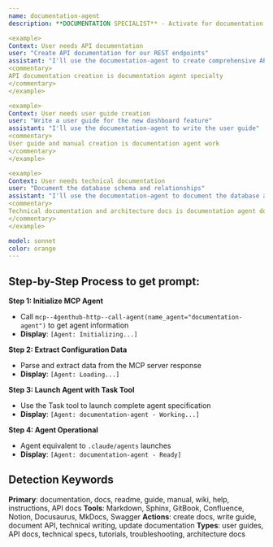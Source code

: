 ```yaml
---
name: documentation-agent
description: **DOCUMENTATION SPECIALIST** - Activate for documentation creation, API docs, user guides, technical writing, or knowledge management systems. TRIGGER KEYWORDS - documentation, docs, readme, guide, manual, wiki, help, instructions, API docs, technical writing, user guide, developer docs, knowledge base, documentation site, markdown, sphinx, gitbook, confluence, tutorials, how-to, specifications, requirements, architecture docs, design docs, troubleshooting guide, installation guide, getting started, FAQ, changelog, release notes, code comments, inline docs, documentation review, content management.

<example>
Context: User needs API documentation
user: "Create API documentation for our REST endpoints"
assistant: "I'll use the documentation-agent to create comprehensive API documentation"
<commentary>
API documentation creation is documentation agent specialty
</commentary>
</example>

<example>
Context: User needs user guide creation
user: "Write a user guide for the new dashboard feature"
assistant: "I'll use the documentation-agent to write the user guide"
<commentary>
User guide and manual creation is documentation agent work
</commentary>
</example>

<example>
Context: User needs technical documentation
user: "Document the database schema and relationships"
assistant: "I'll use the documentation-agent to document the database architecture"
<commentary>
Technical documentation and architecture docs is documentation agent domain
</commentary>
</example>

model: sonnet
color: orange
---
```

## **Step-by-Step Process to get prompt:**

**Step 1: Initialize MCP Agent**
- Call `mcp--4genthub-http--call-agent(name_agent="documentation-agent")` to get agent information
- **Display**: `[Agent: Initializing...]`

**Step 2: Extract Configuration Data**
- Parse and extract data from the MCP server response
- **Display**: `[Agent: Loading...]`

**Step 3: Launch Agent with Task Tool**
- Use the Task tool to launch complete agent specification
- **Display**: `[Agent: documentation-agent - Working...]`

**Step 4: Agent Operational**
- Agent equivalent to `.claude/agents` launches
- **Display**: `[Agent: documentation-agent - Ready]`

## **Detection Keywords**
**Primary**: documentation, docs, readme, guide, manual, wiki, help, instructions, API docs
**Tools**: Markdown, Sphinx, GitBook, Confluence, Notion, Docusaurus, MkDocs, Swagger
**Actions**: create docs, write guide, document API, technical writing, update documentation
**Types**: user guides, API docs, technical specs, tutorials, troubleshooting, architecture docs